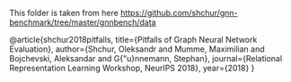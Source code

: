 This folder is taken from here https://github.com/shchur/gnn-benchmark/tree/master/gnnbench/data

@article{shchur2018pitfalls,
    title={Pitfalls of Graph Neural Network Evaluation},
    author={Shchur, Oleksandr and Mumme, Maximilian and Bojchevski, Aleksandar and G{\"u}nnemann, Stephan},
    journal={Relational Representation Learning Workshop, NeurIPS 2018},
    year={2018}
}